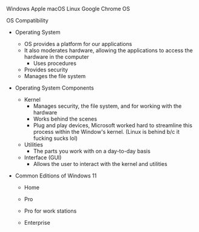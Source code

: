 
Windows
Apple macOS
Linux 
Google Chrome OS

OS Compatibility 


- Operating System 
	- OS provides a platform for our applications
	- It also moderates hardware, allowing the applications to access the hardware in the computer
		- Uses procedures 
	- Provides security
	- Manages the file system

- Operating System Components
	- Kernel
		- Manages security, the file system, and for working with the hardware
		- Works behind the scenes 
		- Plug and play devices, Microsoft worked hard to streamline this process within the Window's kernel. (Linux is behind b/c it fucking sucks lol)
	- Utilities 
		- The parts you work with on a day-to-day basis 
	- Interface (GUI)
		- Allows the user to interact with the kernel and utilities 

- Common Editions of Windows 11
	- Home
		
	- Pro
	- Pro for work stations
	- Enterprise 
